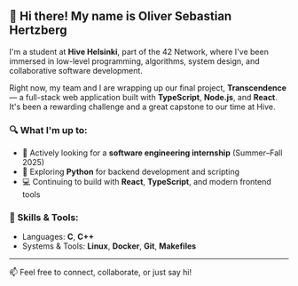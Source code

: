 ## 👋 Hi there! My name is Oliver Sebastian Hertzberg

I'm a student at **Hive Helsinki**, part of the 42 Network, where I've been immersed in low-level programming, algorithms, system design, and collaborative software development.

Right now, my team and I are wrapping up our final project, **Transcendence** — a full-stack web application built with **TypeScript**, **Node.js**, and **React**. It's been a rewarding challenge and a great capstone to our time at Hive.

### 🔍 What I'm up to:
- 🎯 Actively looking for a **software engineering internship** (Summer–Fall 2025)
- 🐍 Exploring **Python** for backend development and scripting
- 💻 Continuing to build with **React**, **TypeScript**, and modern frontend tools

### 🔧 Skills & Tools:
- Languages: **C**, **C++**
- Systems & Tools: **Linux**, **Docker**, **Git**, **Makefiles**

---

📫 Feel free to connect, collaborate, or just say hi!
